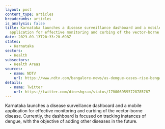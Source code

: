```yaml
---
layout: post
content_type: articles
breadcrumbs: articles
is_analysis: false
title: Karnataka launches a disease surveillance dashboard and a mobile
  application for effective monitoring and curbing of the vector-borne disease
date: 2023-09-13T20:33:20.698Z
states:
  - Karnataka
sectors:
  - Health
subsectors:
  - Health Areas
sources:
  - name: NDTV
    url: https://www.ndtv.com/bangalore-news/as-dengue-cases-rise-bengaluru-launches-surveillance-dashboard-mobile-app-4371221
details:
  - name: Twitter
    url: https://twitter.com/dineshgrao/status/1700069595728785767
---
```

Karnataka launches a disease surveillance dashboard and a mobile application for effective monitoring and curbing of the vector-borne disease. Currently, the dashboard is focused on tracking instances of dengue, with the objective of adding other diseases in the future.